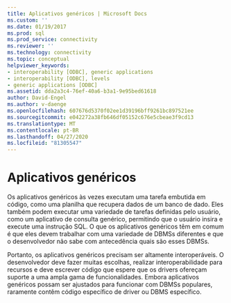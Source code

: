 ```yaml
---
title: Aplicativos genéricos | Microsoft Docs
ms.custom: ''
ms.date: 01/19/2017
ms.prod: sql
ms.prod_service: connectivity
ms.reviewer: ''
ms.technology: connectivity
ms.topic: conceptual
helpviewer_keywords:
- interoperability [ODBC], generic applications
- interoperability [ODBC], levels
- generic applications [ODBC]
ms.assetid: dda2a3c4-76ef-40a6-b3a1-9e95bed61618
author: David-Engel
ms.author: v-daenge
ms.openlocfilehash: 607676d5370f02ee1d39196bff9261bc897521ee
ms.sourcegitcommit: e042272a38fb646df05152c676e5cbeae3f9cd13
ms.translationtype: MT
ms.contentlocale: pt-BR
ms.lasthandoff: 04/27/2020
ms.locfileid: "81305547"
---
```

# <a name="generic-applications"></a>Aplicativos genéricos
Os aplicativos genéricos às vezes executam uma tarefa embutida em código, como uma planilha que recupera dados de um banco de dado. Eles também podem executar uma variedade de tarefas definidas pelo usuário, como um aplicativo de consulta genérico, permitindo que o usuário insira e execute uma instrução SQL. O que os aplicativos genéricos têm em comum é que eles devem trabalhar com uma variedade de DBMSs diferentes e que o desenvolvedor não sabe com antecedência quais são esses DBMSs.  
  
 Portanto, os aplicativos genéricos precisam ser altamente interoperáveis. O desenvolvedor deve fazer muitas escolhas, realizar interoperabilidade para recursos e deve escrever código que espere que os drivers ofereçam suporte a uma ampla gama de funcionalidades. Embora aplicativos genéricos possam ser ajustados para funcionar com DBMSs populares, raramente contêm código específico de driver ou DBMS específico.
